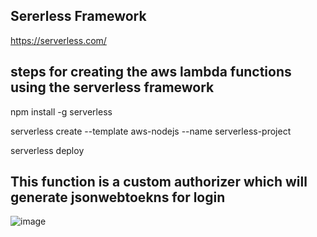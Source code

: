 ## Sererless Framework

https://serverless.com/ 

## steps for creating the aws lambda functions using the serverless framework

npm install -g serverless

serverless create --template aws-nodejs --name serverless-project

serverless deploy

## This function is a custom authorizer which will generate jsonwebtoekns for login 
![image](https://user-images.githubusercontent.com/26525621/65815954-8bd8ad80-e213-11e9-9dc5-c88288485f6d.png)





